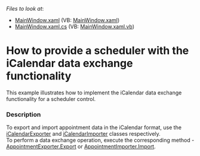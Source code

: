 <!-- default file list -->
*Files to look at*:

* [MainWindow.xaml](./CS/WpfApplication1/MainWindow.xaml) (VB: [MainWindow.xaml](./VB/WpfApplication1/MainWindow.xaml))
* [MainWindow.xaml.cs](./CS/WpfApplication1/MainWindow.xaml.cs) (VB: [MainWindow.xaml.vb](./VB/WpfApplication1/MainWindow.xaml.vb))
<!-- default file list end -->
# How to provide a scheduler with the iCalendar data exchange functionality


<p>This example illustrates how to implement the iCalendar data exchange functionality for a scheduler control.</p>


<h3>Description</h3>

<p>To export and import appointment data in the iCalendar format, use the <a href="http://documentation.devexpress.com/#WindowsForms/clsDevExpressXtraScheduleriCalendariCalendarExportertopic"><u>iCalendarExporter</u></a> and <a href="http://documentation.devexpress.com/#WindowsForms/clsDevExpressXtraScheduleriCalendariCalendarImportertopic"><u>iCalendarImporter</u></a> classes respectively.&nbsp;<br /> To perform a data exchange operation, execute the corresponding method - <a href="http://documentation.devexpress.com/#CoreLibraries/DevExpressXtraSchedulerExchangeAppointmentExporter_Exporttopic"><u>AppointmentExporter.Export</u></a> or <a href="http://documentation.devexpress.com/#CoreLibraries/DevExpressXtraSchedulerExchangeAppointmentImporter_Importtopic"><u>AppointmentImporter.Import</u></a>.</p>

<br/>


